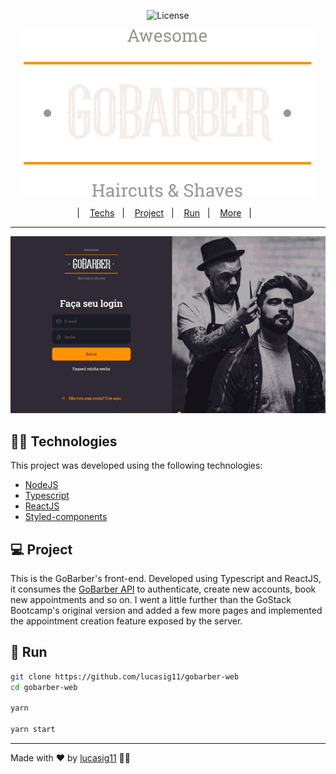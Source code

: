 <p align="center">
  <img alt="License" src="https://img.shields.io/static/v1?label=license&message=MIT&color=8257E5&labelColor=000000">
</p>
<p align="center">
    <img alt="GoBarber" src=".github/logo.svg">
</p>

<p align="center">
  |&nbsp;&nbsp;&nbsp;
  <a href="#-technologies">Techs</a>&nbsp;&nbsp;&nbsp;|&nbsp;&nbsp;&nbsp;
  <a href="#-project">Project</a>&nbsp;&nbsp;&nbsp;|&nbsp;&nbsp;&nbsp;
  <a href="#-run">Run</a>&nbsp;&nbsp;&nbsp;|&nbsp;&nbsp;&nbsp;
  <a href="#-more">More</a>&nbsp;&nbsp;&nbsp;|&nbsp;&nbsp;&nbsp;
</p>

---

![GoBarber Demo](./.github/demo.gif)

## 👨‍💻 Technologies

This project was developed using the following technologies:

-   [NodeJS](https://nodejs.org/en/)
-   [Typescript](https://www.typescriptlang.org/)
-   [ReactJS](https://pt-br.reactjs.org/)
-   [Styled-components](https://styled-components.com/)

## 💻 Project

This is the GoBarber's front-end. Developed using Typescript and ReactJS, it consumes the [GoBarber API](https://github.com/lucasig11/gobarber-api) to authenticate, create new accounts, book new appointments and so on. I went a little further than the GoStack Bootcamp's original version and added a few more pages and implemented the appointment creation feature exposed by the server.

## 🚀 Run

```bash
git clone https://github.com/lucasig11/gobarber-web
cd gobarber-web

yarn

yarn start
```

---

Made with ♥ by [lucasig11](https://github.com/lucasig11) 👋🏻
